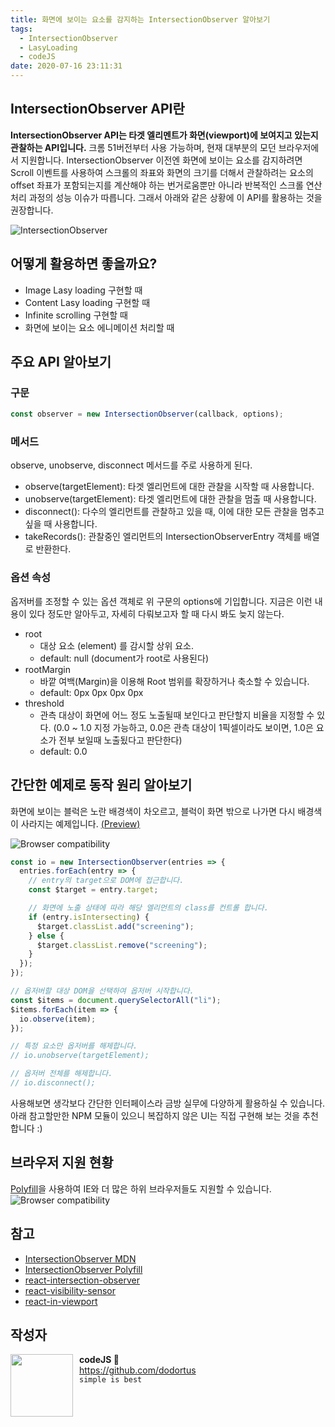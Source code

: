 ```yaml
---
title: 화면에 보이는 요소를 감지하는 IntersectionObserver 알아보기
tags:
  - IntersectionObserver
  - LasyLoading
  - codeJS
date: 2020-07-16 23:11:31
---
```


## IntersectionObserver API란

<strong>IntersectionObserver API는 타겟 엘리멘트가 화면(viewport)에 보여지고 있는지 관찰하는 API입니다.</strong>
크롬 51버전부터 사용 가능하며, 현재 대부분의 모던 브라우저에서 지원합니다.
IntersectionObserver 이전엔 화면에 보이는 요소를 감지하려면 Scroll 이벤트를 사용하여 스크롤의 좌표와 화면의 크기를 더해서 관찰하려는 요소의 offset 좌표가 포함되는지를 계산해야 하는 번거로움뿐만 아니라 반복적인 스크롤 연산 처리 과정의 성능 이슈가 따릅니다. 그래서 아래와 같은 상황에 이 API를 활용하는 것을 권장합니다.

![IntersectionObserver](./intersection-observer.png)

## 어떻게 활용하면 좋을까요?

- Image Lasy loading 구현할 때
- Content Lasy loading 구현할 때
- Infinite scrolling 구현할 때
- 화면에 보이는 요소 에니메이션 처리할 때

## 주요 API 알아보기

### 구문

```javascript
const observer = new IntersectionObserver(callback, options);
```

### 메서드

observe, unobserve, disconnect 메서드를 주로 사용하게 된다.

- observe(targetElement): 타겟 엘리먼트에 대한 관찰을 시작할 때 사용합니다.
- unobserve(targetElement): 타겟 엘리먼트에 대한 관찰을 멈출 때 사용합니다.
- disconnect(): 다수의 엘리먼트를 관찰하고 있을 때, 이에 대한 모든 관찰을 멈추고 싶을 때 사용합니다.
- takeRecords(): 관찰중인 엘리먼트의 IntersectionObserverEntry 객체를 배열로 반환한다.

### 옵션 속성

옵저버를 조정할 수 있는 옵션 객체로 위 구문의 options에 기입합니다.
지금은 이런 내용이 있다 정도만 알아두고, 자세히 다뤄보고자 할 때 다시 봐도 늦지 않는다.

- root
  - 대상 요소 (element) 를 감시할 상위 요소.
  - default: null (document가 root로 사용된다)
- rootMargin
  - 바깥 여백(Margin)을 이용해 Root 범위를 확장하거나 축소할 수 있습니다.
  - default: 0px 0px 0px 0px
- threshold
  - 관측 대상이 화면에 어느 정도 노출될때 보인다고 판단할지 비율을 지정할 수 있다. (0.0 ~ 1.0 지정 가능하고, 0.0은 관측 대상이 1픽셀이라도 보이면, 1.0은 요소가 전부 보일때 노출됬다고 판단한다)
  - default: 0.0

## 간단한 예제로 동작 원리 알아보기

화면에 보이는 블럭은 노란 배경색이 차오르고, 블럭이 화면 밖으로 나가면 다시 배경색이 사라지는 예제입니다. [(Preview)](https://tikcp.csb.app/)

![Browser compatibility](./preview.gif)

```javascript
const io = new IntersectionObserver(entries => {
  entries.forEach(entry => {
    // entry의 target으로 DOM에 접근합니다.
    const $target = entry.target;

    // 화면에 노출 상태에 따라 해당 엘리먼트의 class를 컨트롤 합니다.
    if (entry.isIntersecting) {
      $target.classList.add("screening");
    } else {
      $target.classList.remove("screening");
    }
  });
});

// 옵저버할 대상 DOM을 선택하여 옵저버 시작합니다.
const $items = document.querySelectorAll("li");
$items.forEach(item => {
  io.observe(item);
});

// 특정 요소만 옵저버를 해제합니다.
// io.unobserve(targetElement);

// 옵저버 전체를 해제합니다.
// io.disconnect();
```

사용해보면 생각보다 간단한 인터페이스라 금방 실무에 다양하게 활용하실 수 있습니다.
아래 참고할만한 NPM 모듈이 있으니 복잡하지 않은 UI는 직접 구현해 보는 것을 추천합니다 :)

## 브라우저 지원 현황

[Polyfill](https://github.com/w3c/IntersectionObserver/tree/master/polyfill)을 사용하여 IE와 더 많은 하위 브라우저들도 지원할 수 있습니다.
![Browser compatibility](./browser-compatibility.png)

## 참고

- [IntersectionObserver MDN](https://developer.mozilla.org/ko/docs/Web/API/IntersectionObserver/IntersectionObserver)
- [IntersectionObserver Polyfill](https://github.com/w3c/IntersectionObserver/tree/master/polyfill)
- [react-intersection-observer](https://www.npmjs.com/package/react-intersection-observer)
- [react-visibility-sensor](https://github.com/joshwnj/react-visibility-sensor)
- [react-in-viewport](https://www.npmjs.com/package/react-in-viewport)

## 작성자

<img src="https://avatars2.githubusercontent.com/u/1393664?s=200&v=4" width="100" align="left" style="margin-right: 10px">

**codeJS 🐘**<br>https://github.com/dodortus<br>`simple is best`
